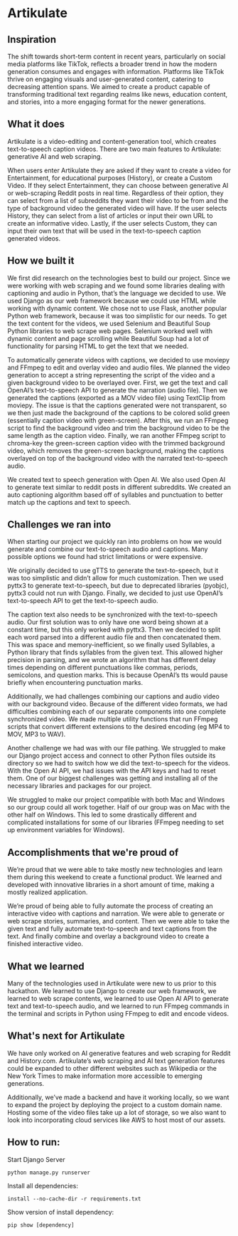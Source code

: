 # Artikulate

## Inspiration

The shift towards short-term content in recent years, particularly on social media platforms like TikTok, reflects a broader trend in how the modern generation consumes and engages with information. Platforms like TikTok thrive on engaging visuals and user-generated content, catering to decreasing attention spans. We aimed to create a product capable of transforming traditional text regarding realms like news, education content, and stories, into a more engaging format for the newer generations.

## What it does

Artikulate is a video-editing and content-generation tool, which creates text-to-speech caption videos. There are two main features to Artikulate: generative AI and web scraping.

When users enter Artikulate they are asked if they want to create a video for Entertainment, for educational purposes (History), or create a Custom Video. If they select Entertainment, they can choose between generative AI or web-scraping Reddit posts in real time. Regardless of their option, they can select from a list of subreddits they want their video to be from and the type of background video the generated video will have. If the user selects History, they can select from a list of articles or input their own URL to create an informative video. Lastly, if the user selects Custom, they can input their own text that will be used in the text-to-speech caption generated videos.

## How we built it

We first did research on the technologies best to build our project. Since we were working with web scraping and we found some libraries dealing with captioning and audio in Python, that’s the language we decided to use. We used Django as our web framework because we could use HTML while working with dynamic content. We chose not to use Flask, another popular Python web framework, because it was too simplistic for our needs. To get the text content for the videos, we used Selenium and Beautiful Soup Python libraries to web scrape web pages. Selenium worked well with dynamic content and page scrolling while Beautiful Soup had a lot of functionality for parsing HTML to get the text that we needed.

To automatically generate videos with captions, we decided to use moviepy and FFmpeg to edit and overlay video and audio files. We planned the video generation to accept a string representing the script of the video and a given background video to be overlayed over. First, we get the text and call OpenAI’s text-to-speech API to generate the narration (audio file). Then we generated the captions (exported as a MOV video file) using TextClip from moviepy. The issue is that the captions generated were not transparent, so we then just made the background of the captions to be colored solid green (essentially caption video with green-screen). After this, we run an FFmpeg script to find the background video and trim the background video to be the same length as the caption video. Finally, we ran another FFmpeg script to chroma-key the green-screen caption video with the trimmed background video, which removes the green-screen background, making the captions overlayed on top of the background video with the narrated text-to-speech audio.

We created text to speech generation with Open AI. We also used Open AI to generate text similar to reddit posts in different subreddits. We created an auto captioning algorithm based off of syllables and punctuation to better match up the captions and text to speech.

## Challenges we ran into

When starting our project we quickly ran into problems on how we would generate and combine our text-to-speech audio and captions. Many possible options we found had strict limitations or were expensive.

We originally decided to use gTTS to generate the text-to-speech, but it was too simplistic and didn’t allow for much customization. Then we used pyttx3 to generate text-to-speech, but due to deprecated libraries (pyobjc), pyttx3 could not run with Django. Finally, we decided to just use OpenAI’s text-to-speech API to get the text-to-speech audio.

The caption text also needs to be synchronized with the text-to-speech audio. Our first solution was to only have one word being shown at a constant time, but this only worked with pyttx3. Then we decided to split each word parsed into a different audio file and then concatenated them. This was space and memory-inefficient, so we finally used Syllables, a Python library that finds syllables from the given text. This allowed higher precision in parsing, and we wrote an algorithm that has different delay times depending on different punctuations like commas, periods, semicolons, and question marks. This is because OpenAI’s tts would pause briefly when encountering punctuation marks.

Additionally, we had challenges combining our captions and audio video with our background video. Because of the different video formats, we had difficulties combining each of our separate components into one complete synchronized video. We made multiple utility functions that run FFmpeg scripts that convert different extensions to the desired encoding (eg MP4 to MOV, MP3 to WAV).

Another challenge we had was with our file pathing. We struggled to make our Django project access and connect to other Python files outside its directory so we had to switch how we did the text-to-speech for the videos. With the Open AI API, we had issues with the API keys and had to reset them. One of our biggest challenges was getting and installing all of the necessary libraries and packages for our project.

We struggled to make our project compatible with both Mac and Windows so our group could all work together. Half of our group was on Mac with the other half on Windows. This led to some drastically different and complicated installations for some of our libraries (FFmpeg needing to set up environment variables for Windows).

## Accomplishments that we're proud of

We’re proud that we were able to take mostly new technologies and learn them during this weekend to create a functional product. We learned and developed with innovative libraries in a short amount of time, making a mostly realized application.

We’re proud of being able to fully automate the process of creating an interactive video with captions and narration. We were able to generate or web scrape stories, summaries, and content. Then we were able to take the given text and fully automate text-to-speech and text captions from the text. And finally combine and overlay a background video to create a finished interactive video.

## What we learned

Many of the technologies used in Artikulate were new to us prior to this hackathon. We learned to use Django to create our web framework, we learned to web scrape contents, we learned to use Open AI API to generate text and text-to-speech audio, and we learned to run FFmpeg commands in the terminal and scripts in Python using FFmpeg to edit and encode videos.

## What's next for Artikulate

We have only worked on AI generative features and web scraping for Reddit and History.com. Artikulate’s web scraping and AI text generation features could be expanded to other different websites such as Wikipedia or the New York Times to make information more accessible to emerging generations.

Additionally, we’ve made a backend and have it working locally, so we want to expand the project by deploying the project to a custom domain name. Hosting some of the video files take up a lot of storage, so we also want to look into incorporating cloud services like AWS to host most of our assets.

## How to run:

Start Django Server

```
python manage.py runserver
```

Install all dependencies:

```
install --no-cache-dir -r requirements.txt
```

Show version of install dependency:

```
pip show [dependency]
```
